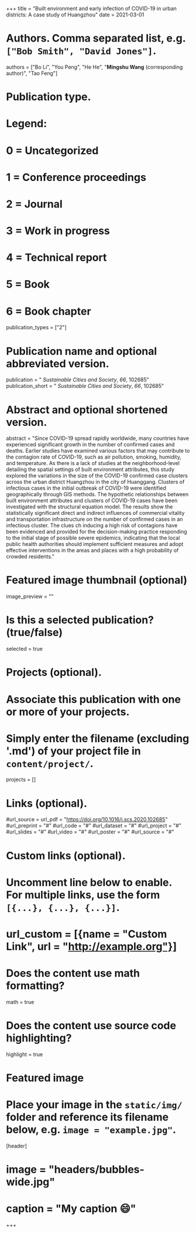+++
title = "Built environment and early infection of COVID-19 in urban districts: A case study of Huangzhou"
date = 2021-03-01

# Authors. Comma separated list, e.g. `["Bob Smith", "David Jones"]`.
authors = ["Bo Li", "You Peng", "He He", "**Mingshu Wang** (corresponding author)", "Tao Feng"]

# Publication type.
# Legend:
# 0 = Uncategorized
# 1 = Conference proceedings
# 2 = Journal
# 3 = Work in progress
# 4 = Technical report
# 5 = Book
# 6 = Book chapter
publication_types = ["2"]

# Publication name and optional abbreviated version.
publication = " *Sustainable Cities and Society*, *66*, 102685"
publication_short = " *Sustainable Cities and Society*, *66*, 102685"

# Abstract and optional shortened version.
abstract = "Since COVID-19 spread rapidly worldwide, many countries have experienced significant growth in the number of confirmed cases and deaths. Earlier studies have examined various factors that may contribute to the contagion rate of COVID-19, such as air pollution, smoking, humidity, and temperature. As there is a lack of studies at the neighborhood-level detailing the spatial settings of built environment attributes, this study explored the variations in the size of the COVID-19 confirmed case clusters across the urban district Huangzhou in the city of Huanggang. Clusters of infectious cases in the initial outbreak of COVID-19 were identified geographically through GIS methods. The hypothetic relationships between built environment attributes and clusters of COVID-19 cases have been investigated with the structural equation model. The results show the statistically significant direct and indirect influences of commercial vitality and transportation infrastructure on the number of confirmed cases in an infectious cluster. The clues ch inducing a high risk of contagions have been evidenced and provided for the decision-making practice responding to the initial stage of possible severe epidemics, indicating that the local public health authorities should implement sufficient measures and adopt effective interventions in the areas and places with a high probability of crowded residents."

# Featured image thumbnail (optional)
image_preview = ""

# Is this a selected publication? (true/false)
selected = true

# Projects (optional).
#   Associate this publication with one or more of your projects.
#   Simply enter the filename (excluding '.md') of your project file in `content/project/`.

projects = []

# Links (optional).
#url_source = 
url_pdf = "https://doi.org/10.1016/j.scs.2020.102685"
#url_preprint = "#"
#url_code = "#"
#url_dataset = "#"
#url_project = "#"
#url_slides = "#"
#url_video = "#"
#url_poster = "#"
#url_source = "#"

# Custom links (optional).
#   Uncomment line below to enable. For multiple links, use the form `[{...}, {...}, {...}]`.
# url_custom = [{name = "Custom Link", url = "http://example.org"}]

# Does the content use math formatting?
math = true

# Does the content use source code highlighting?
highlight = true

# Featured image
# Place your image in the `static/img/` folder and reference its filename below, e.g. `image = "example.jpg"`.
[header]
# image = "headers/bubbles-wide.jpg"
# caption = "My caption :smile:"

+++

